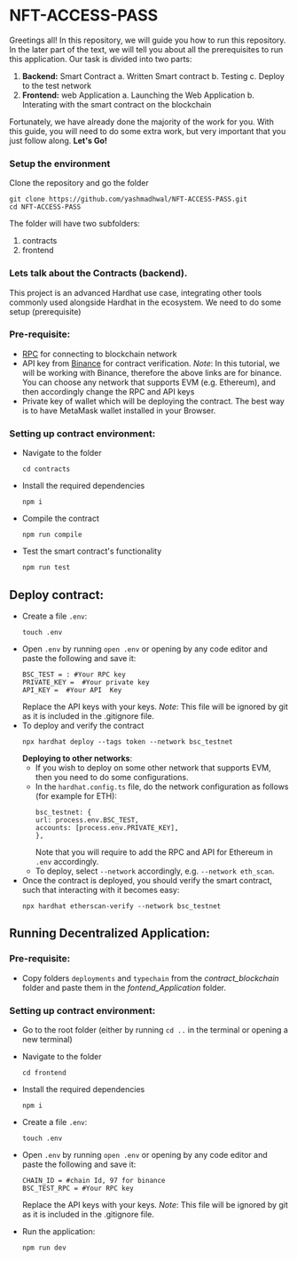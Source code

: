 # NFT-ACCESS-PASS

Greetings all!
In this repository, we will guide you how to run this repository.
In the later part of the text, we will tell you about all the prerequisites to run this application. Our task is divided into two parts:
1. **Backend:** Smart Contract
a. Written Smart contract
b. Testing
c. Deploy to the test network
2. **Frontend:** web Application 
a. Launching the Web Application
b. Interating with the smart contract on the blockchain

Fortunately, we have already done the majority of the work for you. With this guide, you will need to do some extra work, but very important that you just follow along. 
**Let's Go!**

### Setup the environment
Clone the repository and go the folder
```
git clone https://github.com/yashmadhwal/NFT-ACCESS-PASS.git
cd NFT-ACCESS-PASS
```

The folder will have two subfolders:
1. contracts
2. frontend

### Lets talk about the Contracts (backend).

This project is an advanced Hardhat use case, integrating other tools commonly used alongside Hardhat in the ecosystem. We need to do some setup (prerequisite)
### Pre-requisite:
- [RPC](https://docs.bscscan.com/misc-tools-and-utilities/public-rpc-nodes) for connecting to blockchain network
- API key from [Binance](https://www.binance.com/en/binance-api) for contract verification. 
_Note_: In this tutorial, we will be working with Binance, therefore the above links are for binance. You can choose any network that supports EVM (e.g. Ethereum), and then accordingly change the RPC and API keys
- Private key of wallet which will be deploying the contract. The best way is to have MetaMask wallet installed in your Browser.

### Setting up contract environment:
- Navigate to the folder
    ```
    cd contracts
    ```
- Install the required dependencies
    ```
    npm i
    ```
- Compile the contract
    ```
    npm run compile
    ```
- Test the smart contract's functionality
    ```
    npm run test
    ```
## Deploy contract:
- Create a file `.env`:
    ```
    touch .env
    ```
- Open `.env` by running `open .env` or opening by any code editor and paste the following and save it:
    ```
    BSC_TEST = : #Your RPC key
    PRIVATE_KEY =  #Your private key
    API_KEY =  #Your API  Key
    ```
    Replace the API keys with your keys. _Note_: This file will be ignored by git as it is included in the .gitignore file.
- To deploy and verify the contract
    ```
    npx hardhat deploy --tags token --network bsc_testnet
    ```
    __Deploying to other networks__:
    - If you wish to deploy on some other network that supports EVM, then you need to do some configurations.
    - In the `hardhat.config.ts` file, do the network configuration as follows (for example for ETH):
        ```
        bsc_testnet: {
        url: process.env.BSC_TEST,
        accounts: [process.env.PRIVATE_KEY],
        },
        ```
        Note that you will require to add the RPC and API for Ethereum in `.env` accordingly.
    - To deploy, select `--network` accordingly, e.g. `--network eth_scan`.
- Once the contract is deployed, you should verify the smart contract, such that interacting with it becomes easy:
    ```
    npx hardhat etherscan-verify --network bsc_testnet
    ```
## Running Decentralized Application:
### Pre-requisite:
- Copy folders `deployments` and `typechain` from the _contract\_blockchain_ folder and paste them in the _fontend\_Application_ folder. 


### Setting up contract environment:

- Go to the root folder (either by running `cd ..` in the terminal or opening a new terminal)
- Navigate to the folder
    ```
    cd frontend
    ```
- Install the required dependencies
    ```
    npm i
    ```
- Create a file `.env`:
    ```
    touch .env
    ```
- Open `.env` by running `open .env` or opening by any code editor and paste the following and save it:
    ```
    CHAIN_ID = #chain Id, 97 for binance
    BSC_TEST_RPC = #Your RPC key
    ```
    Replace the API keys with your keys. _Note_: This file will be ignored by git as it is included in the .gitignore file.

- Run the application:
    ```
    npm run dev